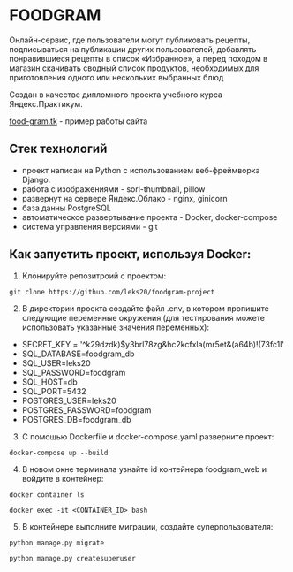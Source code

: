 # FOODGRAM

Онлайн-сервис, где пользователи могут публиковать рецепты, подписываться на публикации других пользователей, добавлять понравившиеся рецепты в список «Избранное», а перед походом в магазин скачивать сводный список продуктов, необходимых для приготовления одного или нескольких выбранных блюд

Cоздан в качестве дипломного проекта учебного курса Яндекс.Практикум.

[food-gram.tk](http://food-gram.tk) - пример работы сайта


## Стек технологий
- проект написан на Python с использованием веб-фреймворка Django.
- работа с изображениями - sorl-thumbnail, pillow
- развернут на сервере Яндекс.Облако - nginx, ginicorn
- база данны PostgreSQL
- автоматическое развертывание проекта - Docker, docker-compose
- система управления версиями - git

## Как запустить проект, используя Docker:
1) Клонируйте репозитроий с проектом:
```
git clone https://github.com/leks20/foodgram-project
```
2) В директории проекта создайте файл .env, в котором пропишите следующие переменные окружения (для тестирования можете использовать указанные значения переменных):
- SECRET_KEY = '^k29dzdk)$y3brl78zg&hc2kcfxla(mr5et&(a64b)!(73fc1l'
- SQL_DATABASE=foodgram_db
- SQL_USER=leks20
- SQL_PASSWORD=foodgram
- SQL_HOST=db
- SQL_PORT=5432
- POSTGRES_USER=leks20
- POSTGRES_PASSWORD=foodgram
- POSTGRES_DB=foodgram_db
3) С помощью Dockerfile и docker-compose.yaml разверните проект:
```
docker-compose up --build
```
4) В новом окне терминала узнайте id контейнера foodgram_web и войдите в контейнер:
```
docker container ls
```
```
docker exec -it <CONTAINER_ID> bash
```
5) В контейнере выполните миграции, создайте суперпользователя:
```
python manage.py migrate

python manage.py createsuperuser
```
